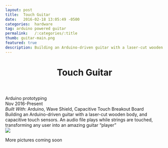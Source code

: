 ```yaml
---
layout: post
title:  Touch Guitar
date:   2016-02-18 13:05:49 -0500
categories:  hardware
tag: arduino powered guitar
permalink:   /:categories/:title
thumb: guitar-main.png
featured: true
description: Building an Arduino-driven guitar with a laser-cut wooden body and capacitive touch sensors.
---
```


<div class="description">
	<header class="post-header">
    <h1 class="post-title" itemprop="name headline">Touch Guitar</h1>
    
  </header>
	<div class="details">
		Arduino prototyping
		<br>
		Nov 2016-Present
		<br>
		<i>Built With</i>: Arduino, Wave Shield, Capacitive Touch Breakout Board
		<br>
	</div>
<!--break-->
Building an Arduino-driven guitar with a laser-cut wooden body, and capacitive touch sensors.
An audio file plays while strings are touched, transforming any user into an amazing guitar “player”
<!--break-->
<br>




</div>
<div class="images">
	<img src="http://orig00.deviantart.net/9d3d/f/2016/160/7/f/guitar_main_by_eexie-da5lj6n.jpg">
	<p>
	More pictures coming soon</p>
</div>
<!-- {% highlight ruby %}
def print_hi(name)
  puts "Hi, #{name}"
end
print_hi('Tom')
#=> prints 'Hi, Tom' to STDOUT.
{% endhighlight %} -->


